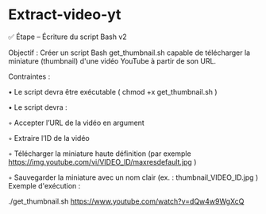 # Extract-video-yt


✅ Étape – Écriture du script Bash v2

Objectif : Créer un script Bash get_thumbnail.sh capable de télécharger la miniature (thumbnail) d'une vidéo YouTube à partir de son URL.

Contraintes :

• Le script devra être exécutable ( chmod +x get_thumbnail.sh )

• Le script devra :

◦ Accepter l’URL de la vidéo en argument

◦ Extraire l’ID de la vidéo

◦ Télécharger la miniature haute définition (par exemple https://img.youtube.com/vi/VIDEO_ID/maxresdefault.jpg )

◦ Sauvegarder la miniature avec un nom clair (ex. : thumbnail_VIDEO_ID.jpg )
Exemple d'exécution :

./get_thumbnail.sh https://www.youtube.com/watch?v=dQw4w9WgXcQ